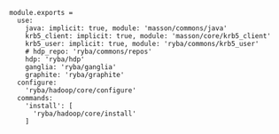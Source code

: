 
    module.exports =
      use:
        java: implicit: true, module: 'masson/commons/java'
        krb5_client: implicit: true, module: 'masson/core/krb5_client'
        krb5_user: implicit: true, module: 'ryba/commons/krb5_user'
        # hdp_repo: 'ryba/commons/repos'
        hdp: 'ryba/hdp'
        ganglia: 'ryba/ganglia'
        graphite: 'ryba/graphite'
      configure:
        'ryba/hadoop/core/configure'
      commands:
        'install': [
          'ryba/hadoop/core/install'
        ]
